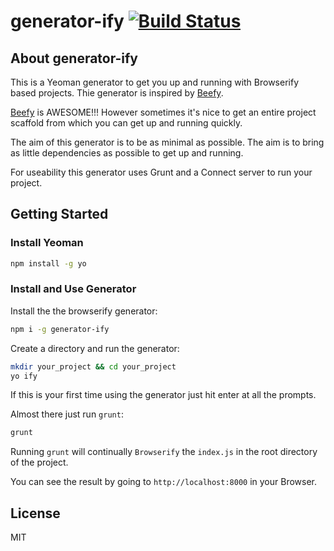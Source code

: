 # generator-ify [![Build Status](https://travis-ci.org/Jam3/generator-ify.svg?branch=master)](https://travis-ci.org/Jam3/generator-ify)

## About generator-ify

This is a Yeoman generator to get you up and running with Browserify based projects. Thie generator is inspired by [Beefy](https://www.npmjs.org/package/beefy).

[Beefy](https://www.npmjs.org/package/beefy) is AWESOME!!! However sometimes it's nice to get an entire project scaffold from which you can get up and running quickly.

The aim of this generator is to be as minimal as possible. The aim is to bring as little dependencies as possible to get up and running.

For useability this generator uses Grunt and a Connect server to run your project.



## Getting Started

### Install Yeoman
```bash
npm install -g yo
```

### Install and Use Generator

Install the the browserify generator:
```bash
npm i -g generator-ify
```

Create a directory and run the generator:
```bash
mkdir your_project && cd your_project
yo ify
```
If this is your first time using the generator just hit enter at all the prompts.

Almost there just run `grunt`:
```bash
grunt
```
Running `grunt` will continually `Browserify` the `index.js` in the root directory of
the project.

You can see the result by going to `http://localhost:8000` in your Browser.



## License

MIT
